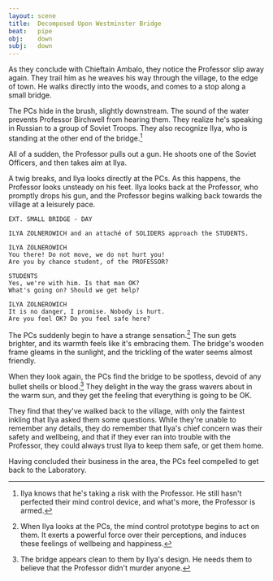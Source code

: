 ```yaml
---
layout: scene
title:  Decomposed Upon Westminster Bridge
beat:   pipe
obj:    down
subj:   down
---
```



As they conclude with Chieftain Ambalo, they notice the Professor slip away again.
They trail him as he weaves his way through the village, to the edge of town.
He walks directly into the woods, and comes to a stop along a small bridge.

The PCs hide in the brush, slightly downstream.
The sound of the water prevents Professor Birchwell from hearing them.
They realize he's speaking in Russian to a group of Soviet Troops.
They also recognize Ilya, who is standing at the other end of the bridge.[^safe]

[^safe]:
    Ilya knows that he's taking a risk with the Professor.
    He still hasn't perfected their mind control device,
    and what's more, the Professor is armed.

All of a sudden, the Professor pulls out a gun.
He shoots one of the Soviet Officers, and then takes aim at Ilya.


A twig breaks, and Ilya looks directly at the PCs.
As this happens, the Professor looks unsteady on his feet.
Ilya looks back at the Professor, who promptly drops his gun,
and the Professor begins walking back towards the village at a leisurely pace.


~~~
EXT. SMALL BRIDGE - DAY

ILYA ZOLNEROWICH and an attaché of SOLIDERS approach the STUDENTS.

ILYA ZOLNEROWICH
You there! Do not move, we do not hurt you!
Are you by chance student, of the PROFESSOR?

STUDENTS
Yes, we're with him. Is that man OK?
What's going on? Should we get help?

ILYA ZOLNEROWICH
It is no danger, I promise. Nobody is hurt.
Are you feel OK? Do you feel safe here?
~~~


The PCs suddenly begin to have a strange sensation.[^feel]
The sun gets brighter, and its warmth feels like it's embracing them.
The bridge's wooden frame gleams in the sunlight,
and the trickling of the water seems almost friendly.

[^feel]:
    When Ilya looks at the PCs, the mind control prototype begins to act on them.
    It exerts a powerful force over their perceptions,
    and induces these feelings of wellbeing and happiness.

When they look again, the PCs find the bridge to be spotless,
devoid of any bullet shells or blood.[^bridge]
They delight in the way the grass wavers about in the warm sun,
and they get the feeling that everything is going to be OK.

[^bridge]:
    The bridge appears clean to them by Ilya's design.
    He needs them to believe that the Professor didn't murder anyone.

They find that they've walked back to the village,
with only the faintest inkling that Ilya asked them some questions.
While they're unable to remember any details,
they do remember that Ilya's chief concern was their safety and wellbeing,
and that if they ever ran into trouble with the Professor,
they could always trust Ilya to keep them safe, or get them home.

Having concluded their business in the area,
the PCs feel compelled to get back to the Laboratory.






